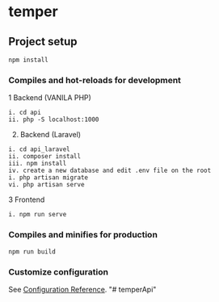 # temper

## Project setup
```
npm install
```

### Compiles and hot-reloads for development

1 Backend (VANILA PHP)
```
i. cd api
ii. php -S localhost:1000
```

2. Backend (Laravel)
```
i. cd api_laravel
ii. composer install
iii. npm install
iv. create a new database and edit .env file on the root 
i. php artisan migrate
vi. php artisan serve
```
3 Frontend
```
i. npm run serve
```

### Compiles and minifies for production
```
npm run build
```

### Customize configuration
See [Configuration Reference](https://cli.vuejs.org/config/).
"# temperApi" 
